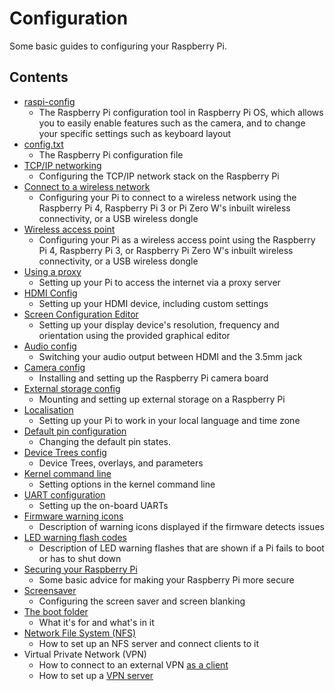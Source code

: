 # Configuration

Some basic guides to configuring your Raspberry Pi.

## Contents

- [raspi-config](raspi-config.md)
    - The Raspberry Pi configuration tool in Raspberry Pi OS, which allows you to easily enable features such as the camera, and to change your specific settings such as keyboard layout
- [config.txt](config-txt/README.md)
    - The Raspberry Pi configuration file
- [TCP/IP networking](tcpip/README.md)
    - Configuring the TCP/IP network stack on the Raspberry Pi
- [Connect to a wireless network](wireless/README.md)
    - Configuring your Pi to connect to a wireless network using the Raspberry Pi 4, Raspberry Pi 3 or Pi Zero W's inbuilt wireless connectivity, or a USB wireless dongle
- [Wireless access point](wireless/access-point-routed.md)
    - Configuring your Pi as a wireless access point using the Raspberry Pi 4, Raspberry Pi 3, or Raspberry Pi Zero W's inbuilt wireless connectivity, or a USB wireless dongle
- [Using a proxy](use-a-proxy.md)
    - Setting up your Pi to access the internet via a proxy server
- [HDMI Config](hdmi-config.md)
    - Setting up your HDMI device, including custom settings
- [Screen Configuration Editor](arandr.md)
    - Setting up your display device's resolution, frequency and orientation using the provided graphical editor
- [Audio config](audio-config.md)
    - Switching your audio output between HDMI and the 3.5mm jack
- [Camera config](camera.md)
    - Installing and setting up the Raspberry Pi camera board
- [External storage config](external-storage.md)
    - Mounting and setting up external storage on a Raspberry Pi
- [Localisation](localisation.md)
    - Setting up your Pi to work in your local language and time zone
- [Default pin configuration](pin-configuration.md)
    - Changing the default pin states.
- [Device Trees config](device-tree.md)
    - Device Trees, overlays, and parameters
- [Kernel command line](cmdline-txt.md)
    - Setting options in the kernel command line
- [UART configuration](uart.md)
    - Setting up the on-board UARTs
- [Firmware warning icons](warning-icons.md)
    - Description of warning icons displayed if the firmware detects issues
- [LED warning flash codes](led_blink_warnings.md)
    - Description of LED warning flashes that are shown if a Pi fails to boot or has to shut down
- [Securing your Raspberry Pi](security.md)
    - Some basic advice for making your Raspberry Pi more secure
- [Screensaver](screensaver.md)
    - Configuring the screen saver and screen blanking
- [The boot folder](boot_folder.md)
    - What it's for and what's in it
- [Network File System (NFS)](nfs.md)
    - How to set up an NFS server and connect clients to it
- Virtual Private Network (VPN)
    - How to connect to an external VPN [as a client](vpn_client.md)
    - How to set up a [VPN server](vpn_server.md)